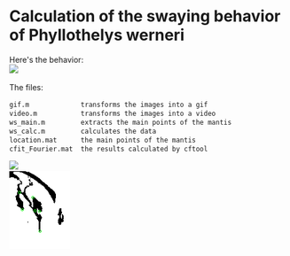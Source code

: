 Calculation of the swaying behavior of Phyllothelys werneri  
====
Here's the behavior:  
![](original.gif)  





  The files:  
  
    gif.m             transforms the images into a gif  
    video.m           transforms the images into a video  
    ws_main.m         extracts the main points of the mantis  
    ws_calc.m         calculates the data  
    location.mat      the main points of the mantis  
    cfit_Fourier.mat  the results calculated by cftool  
![](original.gif)  
![](points.gif)  
